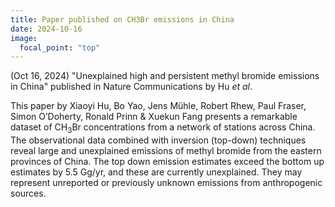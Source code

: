 ```yaml
---
title: Paper published on CH3Br emissions in China 
date: 2024-10-16
image:
  focal_point: "top"
---
```

(Oct 16, 2024) "Unexplained high and persistent methyl bromide emissions in China" published in Nature Communications by Hu *et al*. 

<!--more-->

This paper by Xiaoyi Hu, Bo Yao, Jens Mühle, Robert Rhew, Paul Fraser, Simon O’Doherty, Ronald Prinn & Xuekun Fang presents a remarkable dataset of CH<sub>3</sub>Br concentrations from a network of stations across China. The observational data combined with inversion (top-down) techniques reveal large and unexplained emissions of methyl bromide from the eastern provinces of China. The top down emission estimates exceed the bottom up estimates by 5.5 Gg/yr, and these are currently unexplained.  They may represent unreported or previously unknown emissions from anthropogenic sources. 
